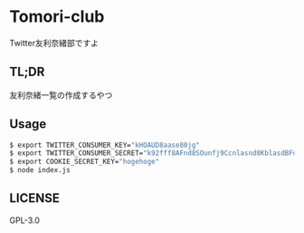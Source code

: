 # Tomori-club
Twitter友利奈緒部ですよ

## TL;DR
友利奈緒一覧の作成するやつ

## Usage

```bash
$ export TWITTER_CONSUMER_KEY="kHOAUD8aase80jg"
$ export TWITTER_CONSUMER_SECRET="k92fff8AFnd8SOunfj9Ccnlasnd8KblasdBFdHF853"
$ export COOKIE_SECRET_KEY="hogehoge"
$ node index.js
```

## LICENSE
GPL-3.0
